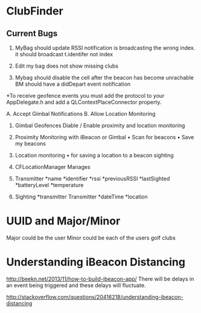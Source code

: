 ClubFinder
==========



## Current Bugs

1. MyBag should update RSSI
  notification is broadcasting the wrong index.  it should broadcast t.identifer not index

2. Edit my bag does not show missing clubs

3. Mybag should disable the cell after the beacon has become unrachable
  BM should have a didDepart event notification




*To receive geofence events you must add the <QLContextPlaceConnectorDelegate> protocol to your AppDelegate.h and add a QLContextPlaceConnector property.



A. Accept Gimbal Notifications
B. Allow Location Monitoring



1. Gimbal Geofences
  Diable / Enable proximity and location monitoring

2. Proximity Monitoring with iBeacon or Gimbal
  • Scan for beacons
  • Save my beacons

3. Location monitoring
  • for saving a location to a beacon sighting 

4. CFLocationManager
  Manages 

5. Transmitter
  *name
  *identifier
  *rssi
  *previousRSSI
  *lastSighted
  *batteryLevel
  *temperature

6. Sighting
  *transmitter Transmitter
  *dateTime
  *location



# UUID and Major/Minor

Major could be the user
Minor could be each of the users golf clubs


# Understanding iBeacon Distancing

http://beekn.net/2013/11/how-to-build-ibeacon-app/
There will be delays in an event being triggered and these delays will fluctuate. 

http://stackoverflow.com/questions/20416218/understanding-ibeacon-distancing




